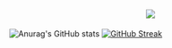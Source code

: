 <h1 align="center">
  <a href="https://git.io/typing-svg">
    <img src="https://readme-typing-svg.herokuapp.com/?lines=Hello,+There!+👋;Welcome+To+My+Profile;&center=true&size=30">
  </a>
</h1>




![Anurag's GitHub stats](https://github-readme-stats.vercel.app/api?username=Alixx7mood&show_icons=true&theme=radical)
[![GitHub Streak](http://github-readme-streak-stats.herokuapp.com?user=Alixx7mood&theme=dark&background=000000)](https://git.io/streak-stats)

